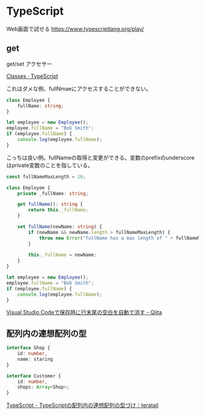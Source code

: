 # TypeScript

Web画面で試せる
https://www.typescriptlang.org/play/

## get

get/set アクセサー

[Classes · TypeScript](https://www.typescriptlang.org/docs/handbook/classes.html#accessors)

これはダメな例、fullNmaeにアクセスすることができない。

```typescript
class Employee {
    fullName: string;
}

let employee = new Employee();
employee.fullName = "Bob Smith";
if (employee.fullName) {
    console.log(employee.fullName);
}
```

こっちは良い例。fullNameの取得と変更ができる。変数のprefixのunderscoreはprivate変数のことを指している。

```typescript
const fullNameMaxLength = 10;

class Employee {
    private _fullName: string;

    get fullName(): string {
        return this._fullName;
    }

    set fullName(newName: string) {
        if (newName && newName.length > fullNameMaxLength) {
            throw new Error("fullName has a max length of " + fullNameMaxLength);
        }
        
        this._fullName = newName;
    }
}

let employee = new Employee();
employee.fullName = "Bob Smith";
if (employee.fullName) {
    console.log(employee.fullName);
}
```

[Visual Studio Codeで保存時に行末尾の空白を自動で消す - Qiita](https://qiita.com/iwata-n/items/39dc0e4391277589878b)

## 配列内の連想配列の型

```typescript
interface Shop {
    id: number,
    name: staring
}

interface Customer {
    id: number,
    shops: Array<Shop>;
}
```

[TypeScript - TypeScriptの配列内の連想配列の型づけ｜teratail](https://teratail.com/questions/166229)
